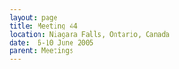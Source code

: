 ```yaml
---
layout: page
title: Meeting 44
location: Niagara Falls, Ontario, Canada
date:  6-10 June 2005
parent: Meetings
---
```

